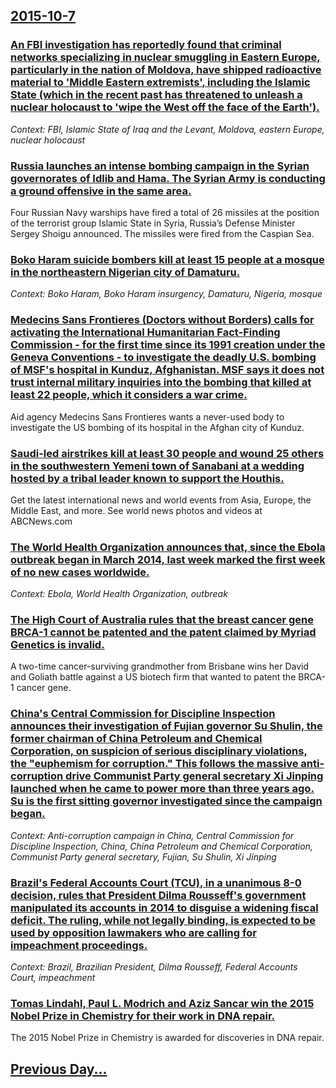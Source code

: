 ## [2015-10-7](/news/2015/10/7/index.md)

### [An FBI investigation has reportedly found that criminal networks specializing in nuclear smuggling in Eastern Europe, particularly in the nation of Moldova, have shipped radioactive material to 'Middle Eastern extremists', including the Islamic State (which in the recent past has threatened to unleash a nuclear holocaust to 'wipe the West off the face of the Earth'). ](/news/2015/10/7/an-fbi-investigation-has-reportedly-found-that-criminal-networks-specializing-in-nuclear-smuggling-in-eastern-europe-particularly-in-the-na.md)
_Context: FBI, Islamic State of Iraq and the Levant, Moldova, eastern Europe, nuclear holocaust_

### [Russia launches an intense bombing campaign in the Syrian governorates of Idlib and Hama. The Syrian Army is conducting a ground offensive in the same area. ](/news/2015/10/7/russia-launches-an-intense-bombing-campaign-in-the-syrian-governorates-of-idlib-and-hama-the-syrian-army-is-conducting-a-ground-offensive-i.md)
Four Russian Navy warships have fired a total of 26 missiles at the position of the terrorist group Islamic State in Syria, Russia’s Defense Minister Sergey Shoigu announced. The missiles were fired from the Caspian Sea.

### [Boko Haram suicide bombers kill at least 15 people at a mosque in the northeastern Nigerian city of Damaturu. ](/news/2015/10/7/boko-haram-suicide-bombers-kill-at-least-15-people-at-a-mosque-in-the-northeastern-nigerian-city-of-damaturu.md)
_Context: Boko Haram, Boko Haram insurgency, Damaturu, Nigeria, mosque_

### [Medecins Sans Frontieres (Doctors without Borders) calls for activating the International Humanitarian Fact-Finding Commission - for the first time since its 1991 creation under the Geneva Conventions - to investigate the deadly U.S. bombing of MSF's hospital in Kunduz, Afghanistan. MSF says it does not trust internal military inquiries into the bombing that killed at least 22 people, which it considers a war crime. ](/news/2015/10/7/ma-c-decins-sans-frontia-res-doctors-without-borders-calls-for-activating-the-international-humanitarian-fact-finding-commission-a-for-the.md)
Aid agency Medecins Sans Frontieres wants a never-used body to investigate the US bombing of its hospital in the Afghan city of Kunduz.

### [Saudi-led airstrikes kill at least 30 people and wound 25 others in the  southwestern Yemeni town of Sanabani at a wedding hosted by a tribal leader known to support the Houthis. ](/news/2015/10/7/saudi-led-airstrikes-kill-at-least-30-people-and-wound-25-others-in-the-southwestern-yemeni-town-of-sanabani-at-a-wedding-hosted-by-a-triba.md)
Get the latest international news and world events from Asia, Europe, the Middle East, and more. See world news photos and videos at ABCNews.com

### [The World Health Organization announces that, since the Ebola outbreak began in March 2014, last week marked the first week of no new cases worldwide. ](/news/2015/10/7/the-world-health-organization-announces-that-since-the-ebola-outbreak-began-in-march-2014-last-week-marked-the-first-week-of-no-new-cases.md)
_Context: Ebola, World Health Organization, outbreak_

### [The High Court of Australia rules that the breast cancer gene BRCA-1 cannot be patented and the patent claimed by Myriad Genetics is invalid. ](/news/2015/10/7/the-high-court-of-australia-rules-that-the-breast-cancer-gene-brca-1-cannot-be-patented-and-the-patent-claimed-by-myriad-genetics-is-invalid.md)
A two-time cancer-surviving grandmother from Brisbane wins her David and Goliath battle against a US biotech firm that wanted to patent the BRCA-1 cancer gene.

### [China's Central Commission for Discipline Inspection announces their investigation of Fujian governor Su Shulin, the former chairman of China Petroleum and Chemical Corporation, on suspicion of serious disciplinary violations, the "euphemism for corruption." This follows the massive anti-corruption drive Communist Party general secretary Xi Jinping launched when he came to power more than three years ago. Su is the first sitting governor investigated since the campaign began. ](/news/2015/10/7/china-s-central-commission-for-discipline-inspection-announces-their-investigation-of-fujian-governor-su-shulin-the-former-chairman-of-chin.md)
_Context: Anti-corruption campaign in China, Central Commission for Discipline Inspection, China, China Petroleum and Chemical Corporation, Communist Party general secretary, Fujian, Su Shulin, Xi Jinping_

### [Brazil's Federal Accounts Court (TCU), in a unanimous 8-0 decision, rules  that President Dilma Rousseff's government manipulated its accounts in 2014 to disguise a widening fiscal deficit. The ruling, while not legally binding, is expected to be used by opposition lawmakers who are calling for impeachment proceedings. ](/news/2015/10/7/brazil-s-federal-accounts-court-tcu-in-a-unanimous-8-0-decision-rules-that-president-dilma-rousseff-s-government-manipulated-its-accoun.md)
_Context: Brazil, Brazilian President, Dilma Rousseff, Federal Accounts Court, impeachment_

### [Tomas Lindahl, Paul L. Modrich and Aziz Sancar win the 2015 Nobel Prize in Chemistry for their work in DNA repair. ](/news/2015/10/7/tomas-lindahl-paul-l-modrich-and-aziz-sancar-win-the-2015-nobel-prize-in-chemistry-for-their-work-in-dna-repair.md)
The 2015 Nobel Prize in Chemistry is awarded for discoveries in DNA repair.

## [Previous Day...](/news/2015/10/6/index.md)

